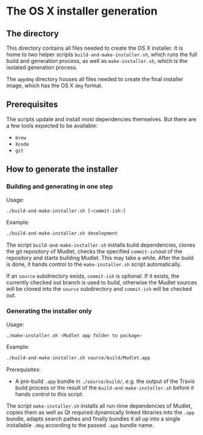 The OS X installer generation
=============================

The directory
-------------

This directory contains all files needed to create the OS X installer. It is home to two helper scripts `build-and-make-installer.sh`, which runs the full build and generation process, as well as `make-installer.sh`, which is the isolated generation process.

The `appdmg` directory houses all files needed to create the final installer image, which has the OS X `dmg` format.

Prerequisites
-------------

The scripts update and install most dependencies themselves. But there are a few tools expected to be available:

- `brew`
- `Xcode`
- `git`

How to generate the installer
-----------------------------

### Building and generating in one step ###

Usage:
```bash
./build-and-make-installer.sh [<commit-ish>]
```

Example:
```bash
./build-and-make-installer.sh development
```

The script `build-and-make-installer.sh` installs build dependencies, clones  the git repository of Mudlet, checks the specified `commit-ish`out of the repository and starts building Mudlet. This may take a while. After the build is done, it hands control to the `make-installer.sh` script automatically.

If an `source` subdirectory exists, `commit-ish` is optional. If it exists, the currently checked out branch is used to build, otherwise the Mudlet sources will be cloned into the `source` subdirectory and `commit-ish` will be checked out.

### Generating the installer only ###

Usage:
```bash
./make-installer.sh <Mudlet app folder to package>
```

Example:
```bash
./build-and-make-installer.sh source/build/Mudlet.app
```

Prerequisites:

- A pre-build `.app` bundle in `./source/build/`, e.g. the output of the Travis build process or the result of the `build-and-make-installer.sh` before it hands control to this script.

The script `make-installer.sh` installs all run-time dependencies of Mudlet, copies them as well as Qt required dynamically linked libraries into the `.app` bundle, adapts search pathes and finally bundles it all up into a single installable `.dmg` according to the passed `.app` bundle name.  
